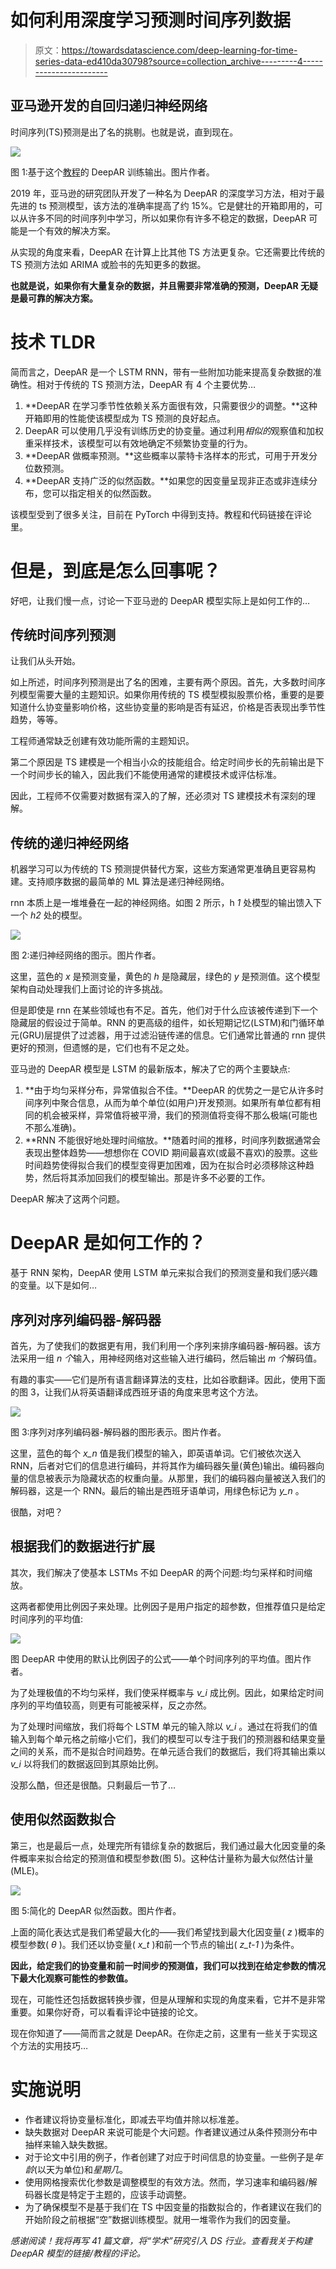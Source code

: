 # 如何利用深度学习预测时间序列数据

> 原文：<https://towardsdatascience.com/deep-learning-for-time-series-data-ed410da30798?source=collection_archive---------4----------------------->

## 亚马逊开发的自回归递归神经网络

时间序列(TS)预测是出了名的挑剔。也就是说，直到现在。

![](img/bc494af38f4fbd7cf5a2aabbdcc0f452.png)

图 1:基于这个[教程](https://calvinfeng.gitbook.io/machine-learning-notebook/sagemaker/time_series_forecast)的 DeepAR 训练输出。图片作者。

2019 年，亚马逊的研究团队开发了一种名为 DeepAR 的深度学习方法，相对于最先进的 ts 预测模型，该方法的准确率提高了约 15%。它是健壮的开箱即用的，可以从许多不同的时间序列中学习，所以如果你有许多不稳定的数据，DeepAR 可能是一个有效的解决方案。

从实现的角度来看，DeepAR 在计算上比其他 TS 方法更复杂。它还需要比传统的 TS 预测方法如 ARIMA 或脸书的先知更多的数据。

**也就是说，如果你有大量复杂的数据，并且需要非常准确的预测，DeepAR 无疑是最可靠的解决方案。**

# 技术 TLDR

简而言之，DeepAR 是一个 LSTM RNN，带有一些附加功能来提高复杂数据的准确性。相对于传统的 TS 预测方法，DeepAR 有 4 个主要优势…

1.  **DeepAR 在学习季节性依赖关系方面很有效，只需要很少的调整。**这种开箱即用的性能使该模型成为 TS 预测的良好起点。
2.  DeepAR 可以使用几乎没有训练历史的协变量。通过利用*相似的*观察值和加权重采样技术，该模型可以有效地确定不频繁协变量的行为。
3.  **DeepAR 做概率预测。**这些概率以蒙特卡洛样本的形式，可用于开发分位数预测。
4.  **DeepAR 支持广泛的似然函数。**如果您的因变量呈现非正态或非连续分布，您可以指定相关的似然函数。

该模型受到了很多关注，目前在 PyTorch 中得到支持。教程和代码链接在评论里。

# 但是，到底是怎么回事呢？

好吧，让我们慢一点，讨论一下亚马逊的 DeepAR 模型实际上是如何工作的…

## 传统时间序列预测

让我们从头开始。

如上所述，时间序列预测是出了名的困难，主要有两个原因。首先，大多数时间序列模型需要大量的主题知识。如果你用传统的 TS 模型模拟股票价格，重要的是要知道什么协变量影响价格，这些协变量的影响是否有延迟，价格是否表现出季节性趋势，等等。

工程师通常缺乏创建有效功能所需的主题知识。

第二个原因是 TS 建模是一个相当小众的技能组合。给定时间步长的先前输出是下一个时间步长的输入，因此我们不能使用通常的建模技术或评估标准。

因此，工程师不仅需要对数据有深入的了解，还必须对 TS 建模技术有深刻的理解。

## 传统的递归神经网络

机器学习可以为传统的 TS 预测提供替代方案，这些方案通常更准确且更容易构建。支持顺序数据的最简单的 ML 算法是递归神经网络。

rnn 本质上是一堆堆叠在一起的神经网络。如图 2 所示，h *1* 处模型的输出馈入下一个 *h2* 处的模型。

![](img/fef1d8e87f359868201229196c168d77.png)

图 2:递归神经网络的图示。图片作者。

这里，蓝色的 *x* 是预测变量，黄色的 *h* 是隐藏层，绿色的 *y* 是预测值。这个模型架构自动处理我们上面讨论的许多挑战。

但是即使是 rnn 在某些领域也有不足。首先，他们对于什么应该被传递到下一个隐藏层的假设过于简单。RNN 的更高级的组件，如长短期记忆(LSTM)和门循环单元(GRU)层提供了过滤器，用于过滤沿链传递的信息。它们通常比普通的 rnn 提供更好的预测，但遗憾的是，它们也有不足之处。

亚马逊的 DeepAR 模型是 LSTM 的最新版本，解决了它的两个主要缺点:

1.  **由于均匀采样分布，异常值拟合不佳。**DeepAR 的优势之一是它从许多时间序列中聚合信息，从而为单个单位(如用户)开发预测。如果所有单位都有相同的机会被采样，异常值将被平滑，我们的预测值将变得不那么极端(可能也不那么准确)。
2.  **RNN 不能很好地处理时间缩放。**随着时间的推移，时间序列数据通常会表现出整体趋势——想想你在 COVID 期间最喜欢(或最不喜欢)的股票。这些时间趋势使得拟合我们的模型变得更加困难，因为在拟合时必须移除这种趋势，然后将其添加回我们的模型输出。那是许多不必要的工作。

DeepAR 解决了这两个问题。

# DeepAR 是如何工作的？

基于 RNN 架构，DeepAR 使用 LSTM 单元来拟合我们的预测变量和我们感兴趣的变量。以下是如何…

## 序列对序列编码器-解码器

首先，为了使我们的数据更有用，我们利用一个序列来排序编码器-解码器。该方法采用一组 *n 个*输入，用神经网络对这些输入进行编码，然后输出 *m 个*解码值。

有趣的事实——它们是所有语言翻译算法的支柱，比如谷歌翻译。因此，使用下面的图 3，让我们从将英语翻译成西班牙语的角度来思考这个方法。

![](img/43b3d6c3b5ca76e6e3e2e766420f771c.png)

图 3:序列对序列编码器-解码器的图形表示。图片作者。

这里，蓝色的每个 *x_n* 值是我们模型的输入，即英语单词。它们被依次送入 RNN，后者对它们的信息进行编码，并将其作为编码器矢量(黄色)输出。编码器向量的信息被表示为隐藏状态的权重向量。从那里，我们的编码器向量被送入我们的解码器，这是一个 RNN。最后的输出是西班牙语单词，用绿色标记为 *y_n* 。

很酷，对吧？

## 根据我们的数据进行扩展

其次，我们解决了使基本 LSTMs 不如 DeepAR 的两个问题:均匀采样和时间缩放。

这两者都使用比例因子来处理。比例因子是用户指定的超参数，但推荐值只是给定时间序列的平均值:

![](img/65dd08f681bbf5b8c2e0ca408d10ba01.png)

图 DeepAR 中使用的默认比例因子的公式——单个时间序列的平均值。图片作者。

为了处理极值的不均匀采样，我们使采样概率与 *v_i* 成比例。因此，如果给定时间序列的平均值较高，则更有可能被采样，反之亦然。

为了处理时间缩放，我们将每个 LSTM 单元的输入除以 *v_i* 。通过在将我们的值输入到每个单元格之前缩小它们，我们的模型可以专注于我们的预测器和结果变量之间的关系，而不是拟合时间趋势。在单元适合我们的数据后，我们将其输出乘以 *v_i* 以将我们的数据返回到其原始比例。

没那么酷，但还是很酷。只剩最后一节了…

## 使用似然函数拟合

第三，也是最后一点，处理完所有错综复杂的数据后，我们通过最大化因变量的条件概率来拟合给定的预测值和模型参数(图 5)。这种估计量称为最大似然估计量(MLE)。

![](img/497c0b3961d1516e353b2dc7263471ce.png)

图 5:简化的 DeepAR 似然函数。图片作者。

上面的简化表达式是我们希望最大化的——我们希望找到最大化因变量( *z* )概率的模型参数( *θ* )。我们还以协变量( *x_t* )和前一个节点的输出( *z_t-1* )为条件。

**因此，给定我们的协变量和前一时间步的预测值，我们可以找到在给定参数的情况下最大化观察可能性的参数值。**

现在，可能性还包括数据转换步骤，但是从理解和实现的角度来看，它并不是非常重要。如果你好奇，可以看看评论中链接的论文。

现在你知道了——简而言之就是 DeepAR。在你走之前，这里有一些关于实现这个方法的实用技巧…

# 实施说明

*   作者建议将协变量标准化，即减去平均值并除以标准差。
*   缺失数据对 DeepAR 来说可能是个大问题。作者建议通过从条件预测分布中抽样来输入缺失数据。
*   对于论文中引用的例子，作者创建了对应于时间信息的协变量。一些例子是*年龄*(以天为单位)和*星期几*。
*   使用网格搜索优化参数是调整模型的有效方法。然而，学习速率和编码器/解码器长度是特定于主题的，应该手动调整。
*   为了确保模型不是基于我们在 TS 中因变量的指数拟合的，作者建议在我们的开始阶段之前根据“空”数据训练模型。就用一堆零作为我们的因变量。

*感谢阅读！我将再写 41 篇文章，将“学术”研究引入 DS 行业。查看我关于构建 DeepAR 模型的链接/教程的评论。*
